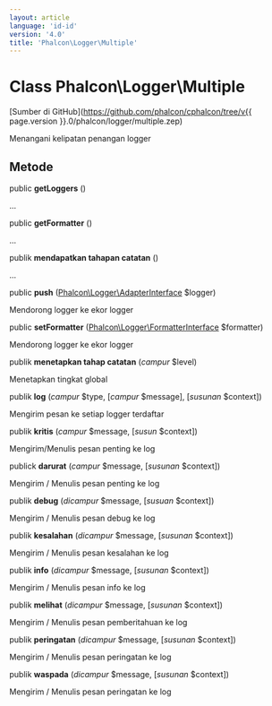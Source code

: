 ```yaml
---
layout: article
language: 'id-id'
version: '4.0'
title: 'Phalcon\Logger\Multiple'
---
```

# Class **Phalcon\Logger\Multiple**

[Sumber di GitHub](https://github.com/phalcon/cphalcon/tree/v{{ page.version }}.0/phalcon/logger/multiple.zep)

Menangani kelipatan penangan logger

## Metode

public **getLoggers** ()

...

public **getFormatter** ()

...

publik **mendapatkan tahapan catatan** ()

...

public **push** ([Phalcon\Logger\AdapterInterface](Phalcon_Logger_AdapterInterface) $logger)

Mendorong logger ke ekor logger

public **setFormatter** ([Phalcon\Logger\FormatterInterface](Phalcon_Logger_FormatterInterface) $formatter)

Mendorong logger ke ekor logger

publik **menetapkan tahap catatan** (*campur* $level)

Menetapkan tingkat global

publik **log** (*campur* $type, [*campur* $message], [*susunan* $context])

Mengirim pesan ke setiap logger terdaftar

publik **kritis** (*campur* $message, [*susun* $context])

Mengirim/Menulis pesan penting ke log

publick **darurat** (*campur* $message, [*susunan* $context])

Mengirim / Menulis pesan penting ke log

publik **debug** (*dicampur* $message, [*susuan* $context])

Mengirim / Menulis pesan debug ke log

publik **kesalahan** (*dicampur* $message, [*susunan* $context])

Mengirim / Menulis pesan kesalahan ke log

publik **info** (*dicampur* $message, [*susunan* $context])

Mengirim / Menulis pesan info ke log

publik **melihat** (*dicampur* $message, [*susunan* $context])

Mengirim / Menulis pesan pemberitahuan ke log

publik **peringatan** (*dicampur* $message, [*susunan* $context])

Mengirim / Menulis pesan peringatan ke log

publik **waspada** (*dicampur* $message, [*susunan* $context])

Mengirim / Menulis pesan peringatan ke log